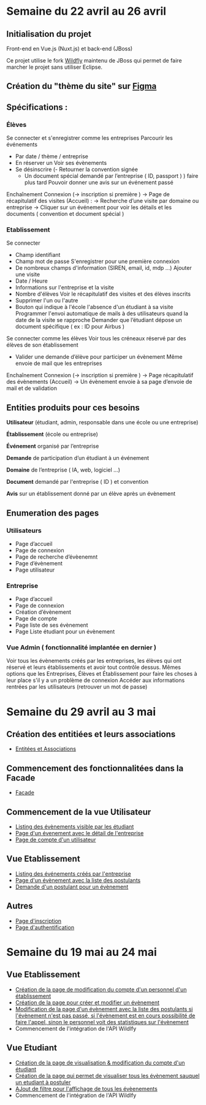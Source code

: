 # Semaine du 22 avril au 26 avril

## Initialisation du projet 

Front-end en Vue.js (Nuxt.js) et back-end (JBoss)

Ce projet utilise le fork [Wildfly](https://github.com/wildfly/wildfly) maintenu de JBoss qui permet de faire marcher le projet sans utiliser Eclipse.

## Création du "thème du site" sur [Figma](https://www.figma.com/file/HR0hwzph2oeCbt7P2aPQkL/appli_web?type=design&node-id=0%3A1&mode=design&t=iQpcZF4FbKFyWKLn-1)

## Spécifications : 

### Élèves 

Se connecter et s'enregistrer comme les entreprises
Parcourir les événements
- Par date / thème / entreprise
- En réserver un
Voir ses évènements
- Se désinscrire
(- Retourner la convention signée
	- Un document spécial demandé par l’entreprise ( ID, passport ) ) faire plus tard
Pouvoir donner une avis sur un événement passé

Enchaînement
Connexion (→ inscription si première ) →  Page de récapitulatif des visites (Accueil) :
→ Recherche d’une visite par domaine ou entreprise
→ Cliquer sur un événement pour voir les détails et les documents ( convention et document spécial )


### Etablissement


Se connecter
- Champ identifiant
- Champ mot de passe
S'enregistrer pour une première connexion
- De nombreux champs d'information (SIREN, email, id, mdp ...)
Ajouter une visite
- Date / Heure
- Informations sur l'entreprise et la visite
- Nombre d'élèves
Voir le récapitulatif des visites et des élèves inscrits
- Supprimer l'un ou l'autre
- Bouton qui indique à l'école l'absence d'un étudiant à sa visite
Programmer l'envoi automatique de mails à des utilisateurs quand la date de la visite se rapproche
Demander que l’étudiant dépose un document spécifique ( ex : ID pour Airbus )

Se connecter comme les élèves
Voir tous les créneaux réservé par des élèves de son établissement
- Valider une demande d’élève pour participer un évènement
Même envoie de mail que les entreprises

Enchaînement 
Connexion (→ inscription si première ) → Page récapitulatif des évènements  (Accueil)
→ Un évènement envoie à sa page d’envoie de mail et de validation

## Entities produits pour ces besoins

**Utilisateur** (étudiant, admin, responsable dans une école ou une entreprise) 

**Établissement** (école ou entreprise) 

**Événement** organisé par l’entreprise 

**Demande** de participation d’un étudiant à un événement 

**Domaine** de l’entreprise ( IA, web, logiciel …)

**Document** demandé par l'entreprise ( ID ) et convention

**Avis** sur un établissement donné par un élève après un évènement

## Enumeration des pages

### Utilisateurs

- Page d’accueil
- Page de connexion
- Page de recherche d’évèenemnt
- Page d’évènement
- Page utilisateur

### Entreprise

- Page d’accueil
- Page de connexion
- Création d’évènement
- Page de compte
- Page liste de ses évènement
- Page Liste étudiant pour un évènement

### Vue Admin ( fonctionnalité implantée en dernier )

Voir tous les évènements créés par les entreprises, les élèves qui ont réservé et leurs établissements et avoir tout contrôle dessus.
Mêmes options que les Entreprises, Élèves et Établissement pour faire les choses à leur place s'il y a un problème de connexion
Accéder aux informations rentrées par les utilisateurs (retrouver un mot de passe)

# Semaine du 29 avril au 3 mai

## Création des entitiées et leurs associations

- [Entitées et Associations](back/src/main/java/modele/)

## Commencement des fonctionnalitées dans la Facade

- [Facade](back/src/main/java/vue/)

## Commencement de la vue Utilisateur

- [Listing des évènements visible par les étudiant](front/pages/etudiants/evenement/evenement.vue)
- [Page d'un évenement avec le détail de l'entreprise](front/pages/etudiants/evenement/[id].vue)
- [Page de compte d'un utilisateur](front/pages/etudiants/[id].vue)

## Vue Etablissement

- [Listing des événements créés par l'entreprise](front/pages/etablissement/evenements.vue)
- [Page d'un évènement avec la liste des postulants](front/pages/etablissement/evenement/[id].vue)
- [Demande d'un postulant pour un évènement](front/pages/etablissement/demande/[id].vue)

## Autres

- [Page d'inscription](front/pages/auth/login.vue)
- [Page d'authentification](front/pages/auth/signup.vue)

# Semaine du 19 mai au 24 mai

## Vue Etablissement

- [Création de la page de modification du compte d'un personnel d'un établissement](front/pages/etablissement/demande/compte.vue)
- [Création de la page pour créer et modifier un évènement](front/pages/etablissement/evenement/modifier.vue)
- [Modification de la page d'un évènement avec la liste des postulants si l'évènement n'est pas passé, si l'évènement est en cours possibilité de faire l'appel, sinon le personnel voit des statistiques sur l'évènement](front/pages/etablissement/evenement/[id].vue)
- Commencement de l'intégration de l'API Wildlfy

## Vue Etudiant
- [Création de la page de visualisation & modification du compte d'un étudiant](front/pages/etudiants/[id].vue)
- [Création de la page qui permet de visualiser tous les évènement sauquel un etudiant à postuler](front/pages/etudiants/mesEvenement.vue)
- [AJout de filtre pour l'affichage de tous les évèenements](front/pages/etudiants/evenements.vue)
- Commencement de l'intégration de l'API Wildlfy

